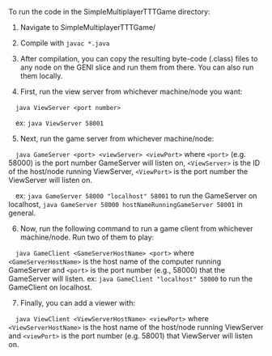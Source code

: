 To run the code in the SimpleMultiplayerTTTGame directory:

1. Navigate to SimpleMultiplayerTTTGame/

2. Compile with `javac *.java`

3. After compilation, you can copy the resulting byte-code (.class) files to any node on the GENI slice and run them from there. You can also run them locally.

4. First, run the view server from whichever machine/node you want:

&emsp;`java ViewServer <port number>`

&emsp;ex: `java ViewServer 58001`

5. Next, run the game server from whichever machine/node:

&emsp;`java GameServer <port> <viewServer> <viewPort>` where `<port>` (e.g. 58000) is the port number GameServer will listen on, `<ViewServer>` is the ID of the host/node running ViewServer, `<ViewPort>` is the port number the ViewServer will listen on.

&emsp;ex: `java GameServer 58000 "localhost" 58001` to run the GameServer on localhost, `java GameServer 58000 hostNameRunningGameServer 58001` in general.

6. Now, run the following command to run a game client from whichever machine/node. Run two of them to play:

&emsp;`java GameClient <GameServerHostName> <port>` where `<GameServerHostName>` is the host name of the computer running GameServer and `<port>` is the port number (e.g., 58000) that the GameServer will listen. ex: `java GameClient "localhost" 58000` to run the GameClient on localhost.

7. Finally, you can add a viewer with:

&emsp;`java ViewClient <ViewServerHostName> <viewPort>` where `<ViewServerHostName>` is the host name of the host/node running ViewServer and `<viewPort>` is the port number (e.g. 58001) that ViewServer will listen on.



 
